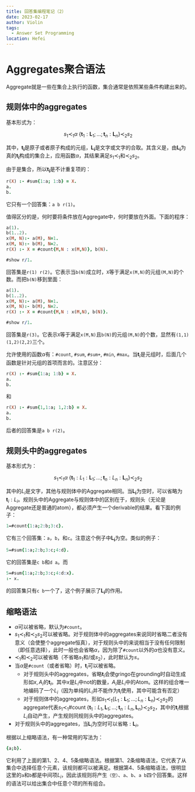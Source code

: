 ```yaml
---
title: 回答集编程笔记（2）
date: 2023-02-17
author: Violin
tags:
  - Answer Set Programming
location: Hefei
---
```


# Aggregates聚合语法

Aggregate就是一些在集合上执行的函数，集合通常是依照某些条件构建出来的。

## 规则体中的aggregates

基本形式为：

$$
s_1 \prec_1 \alpha\;\{ \mathbf{t}_1:\mathbf{L}_1;\dots;\mathbf{t}_n:\mathbf{L}_n\} \prec_2 s_2
$$

其中，$\mathbf{t_i}$是原子或者原子构成的元组，$\mathbf{L_i}$是文字或文字的合取。其含义是，由$\mathbf{L_i}$为真的$\mathbf{t_i}$构成的集合上，应用函数$\alpha$，其结果满足$s_1\prec_1$和$\prec_2 s_2$。

由于是集合，所以$\mathbf{t_i}$是不计重复项的：
```prolog
r(X) :- #sum{1:a; 1:b} = X.
a.
b.
```
它只有一个回答集：`a b r(1)`。

值得区分的是，何时要将条件放在Aggregate中，何时要放在外面。下面的程序：
```prolog
a(1).
b(1..2).
x(M, N):- a(M), N=1.
x(M, N):- b(M), N=2.
r(X) :- X = #count{M,N : x(M,N)}, b(N).

#show r/1.
```
回答集是`r(1) r(2)`。它表示当`b(N)`成立时，`X`等于满足`x(M,N)`的元组`(M,N)`的个数。而把`b(N)`移到里面：
```prolog
a(1).
b(1..2).
x(M, N):- a(M), N=1.
x(M, N):- b(M), N=2.
r(X) :- X = #count{M,N : x(M,N), b(N)}.

#show r/1.
```
回答集是`r(3)`。它表示`X`等于满足`x(M,N)`且`b(N)`的元组`(M,N)`的个数，显然有`(1,1)(1,2)(2,2)`三个。

允许使用的函数$\alpha$有：`#count`, `#sum`, `#sum+`, `#min`, `#max`。当$\mathbf{t}_i$是元组时，后面几个函数是针对元组的首项而言的。注意区分：
```prolog
r(X) :- #sum{1:a; 1:b} = X.
a.
b.
```
和
```prolog
r(X) :- #sum{1,1:a; 1,2:b} = X.
a.
b.
```
后者的回答集是`a b r(2)`。

## 规则头中的aggregates

基本形式为：

$$
s_1 \prec_1 \alpha\;\{ \mathbf{t}_1:L_1:\mathbf{L}_1;\dots;\mathbf{t}_n:L_n:\mathbf{L}_n\} \prec_2 s_2
$$

其中的$L_i$是文字，其他与规则体中的Aggregate相同。当$\mathbf{L_i}$为空时，可以省略为$\mathbf{t}_i:L_i$。规则头中的Aggregate与规则体中的区别在于，规则头（无论是Aggregate还是普通的atom），都必须产生一个derivable的结果。看下面的例子：
```prolog
1=#count{1:a;2:b;3:c}.
```
它有三个回答集：`a`，`b`，和`c`。注意这个例子中$\mathbf{L_i}$为空。类似的例子：
```prolog
5=#sum{1:a;2:b;3:c;4:d}.
```
它的回答集是`c b`和`d a`。而
```prolog
5=#sum{1:a;2:b;3:c;4:d:x}.
:- x.
```
的回答集只有`c b`一个了，这个例子展示了$\mathbf{L_i}$的作用。

## 缩略语法

- $\alpha$可以被省略，默认为`#count`。
- $s_1 \prec_1$和$\prec_2 s_2$可以被省略。对于规则体中的aggregates来说同时省略二者没有意义（会使整个aggregate恒真），对于规则头中的来说相当于没有任何限制（即任意选择），此时一般也会省略$\alpha$，因为除了`#count`以外的$\alpha$也没有意义。
- $\prec_1$和$\prec_2$可以被省略（不省略$s_1$和/或$s_2$），此时默认为$\leq$。
- 当$\alpha$是`#count`（或者省略）时，$\mathbf{t}_i$可以被省略。
    - 对于规则头中的aggregates，省略$\mathbf{t}_i$会使gringo在grounding时自动生成形如$x,A_i$的$\mathbf{t}_i$。其中$x$是$L_i$中$\mathrm{not}$的数量，$A_i$是$L_i$中的Atom。这样的组合唯一地编码了一个$L_i$（因为单纯的$L_i$并不能作为$\mathbf{t}_i$使用，其中可能含有否定）
    - 对于规则体中的aggregates，形如$s_1 \prec_1 \{ L_1:\mathbf{L}_1;\dots;L_n:\mathbf{L}_n\} \prec_2 s_2$的aggregate代表$s_1 \prec_1 \mathrm{\#count}\;\{ \mathbf{t}_1:L_1,\mathbf{L}_1;\dots;\mathbf{t}_n:L_n,\mathbf{L}_n\} \prec_2 s_2$，其中的$\mathbf{t}_i$根据$L_i$自动产生，产生规则同规则头中的aggregates。
- 对于规则头中的aggregates，当$\mathbf{L}_i$为空时可以省略$:\mathbf{L}_i$。

根据以上缩略语法，有一种常用的写法为：
```prolog
{a;b}.
```
它利用了上面的第1、2、4、5条缩略语法。根据第1、2条缩略语法，它代表了从集合中选择任意个元素，该规则都可以被满足。根据第4、5条缩略语法，很明显这里的`a`和`b`都是中间项$L_i$，因此该规则将产生`（空）`、`a`、`b`、`a b`四个回答集。这样的语法可以给出集合中任意个项的所有组合。
